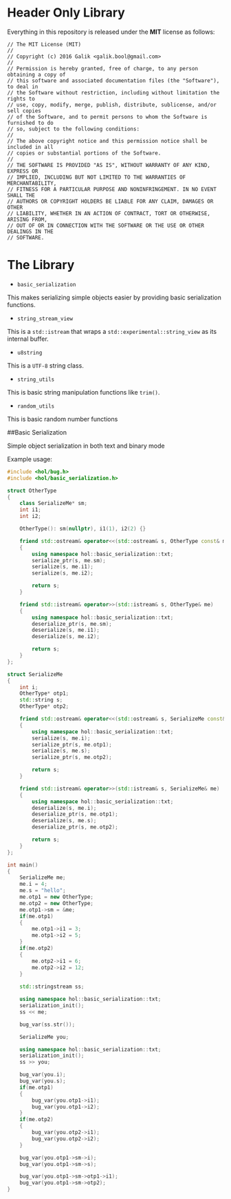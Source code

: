 # Header Only Library

Everything in this repository is released under the **MIT** license as follows:

    // The MIT License (MIT)
    //
    // Copyright (c) 2016 Galik <galik.bool@gmail.com>
    //
    // Permission is hereby granted, free of charge, to any person obtaining a copy of
    // this software and associated documentation files (the "Software"), to deal in
    // the Software without restriction, including without limitation the rights to
    // use, copy, modify, merge, publish, distribute, sublicense, and/or sell copies
    // of the Software, and to permit persons to whom the Software is furnished to do
    // so, subject to the following conditions:
    //
    // The above copyright notice and this permission notice shall be included in all
    // copies or substantial portions of the Software.
    //
    // THE SOFTWARE IS PROVIDED "AS IS", WITHOUT WARRANTY OF ANY KIND, EXPRESS OR
    // IMPLIED, INCLUDING BUT NOT LIMITED TO THE WARRANTIES OF MERCHANTABILITY,
    // FITNESS FOR A PARTICULAR PURPOSE AND NONINFRINGEMENT. IN NO EVENT SHALL THE
    // AUTHORS OR COPYRIGHT HOLDERS BE LIABLE FOR ANY CLAIM, DAMAGES OR OTHER
    // LIABILITY, WHETHER IN AN ACTION OF CONTRACT, TORT OR OTHERWISE, ARISING FROM,
    // OUT OF OR IN CONNECTION WITH THE SOFTWARE OR THE USE OR OTHER DEALINGS IN THE
    // SOFTWARE.

# The Library

* `basic_serialization`

This makes serializing simple objects easier by providing basic serialization functions.

* `string_stream_view`

This is a `std::istream` that wraps a `std::experimental::string_view` as its internal buffer.

* `u8string`

This is a `UTF-8` string class.

* `string_utils`

This is basic string manipulation functions like `trim()`.

* `random_utils`

This is basic random number functions

##Basic Serialization

Simple object serialization in both text and binary mode

Example usage:

```cpp
#include <hol/bug.h>
#include <hol/basic_serialization.h>

struct OtherType
{
	class SerializeMe* sm;
	int i1;
	int i2;

	OtherType(): sm(nullptr), i1(1), i2(2) {}

	friend std::ostream& operator<<(std::ostream& s, OtherType const& me)
	{
		using namespace hol::basic_serialization::txt;
		serialize_ptr(s, me.sm);
		serialize(s, me.i1);
		serialize(s, me.i2);

		return s;
	}

	friend std::istream& operator>>(std::istream& s, OtherType& me)
	{
		using namespace hol::basic_serialization::txt;
		deserialize_ptr(s, me.sm);
		deserialize(s, me.i1);
		deserialize(s, me.i2);

		return s;
	}
};

struct SerializeMe
{
	int i;
	OtherType* otp1;
	std::string s;
	OtherType* otp2;

	friend std::ostream& operator<<(std::ostream& s, SerializeMe const& me)
	{
		using namespace hol::basic_serialization::txt;
		serialize(s, me.i);
		serialize_ptr(s, me.otp1);
		serialize(s, me.s);
		serialize_ptr(s, me.otp2);

		return s;
	}

	friend std::istream& operator>>(std::istream& s, SerializeMe& me)
	{
		using namespace hol::basic_serialization::txt;
		deserialize(s, me.i);
		deserialize_ptr(s, me.otp1);
		deserialize(s, me.s);
		deserialize_ptr(s, me.otp2);

		return s;
	}
};

int main()
{
	SerializeMe me;
	me.i = 4;
	me.s = "hello";
	me.otp1 = new OtherType;
	me.otp2 = new OtherType;
	me.otp1->sm = &me;
	if(me.otp1)
	{
		me.otp1->i1 = 3;
		me.otp1->i2 = 5;
	}
	if(me.otp2)
	{
		me.otp2->i1 = 6;
		me.otp2->i2 = 12;
	}
	
	std::stringstream ss;

	using namespace hol::basic_serialization::txt;
	serialization_init();
	ss << me;

	bug_var(ss.str());

	SerializeMe you;

	using namespace hol::basic_serialization::txt;
	serialization_init();
	ss >> you;

	bug_var(you.i);
	bug_var(you.s);
	if(me.otp1)
	{
		bug_var(you.otp1->i1);
		bug_var(you.otp1->i2);
	}
	if(me.otp2)
	{
		bug_var(you.otp2->i1);
		bug_var(you.otp2->i2);
	}

	bug_var(you.otp1->sm->i);
	bug_var(you.otp1->sm->s);

	bug_var(you.otp1->sm->otp1->i1);
	bug_var(you.otp1->sm->otp2);
}
```